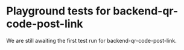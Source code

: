 # Playground tests for backend-qr-code-post-link
We are still awaiting the first test run for backend-qr-code-post-link.
